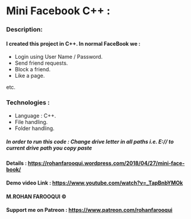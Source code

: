 # **Mini Facebook C++** :

### Description:

#### I created this project in **C++**. In normal __FaceBook__ we :
* Login using User Name / Password.
* Send friend requests.
* Block a friend.
* Like a page. 

etc.

### Technologies :
* Language : C++.
* File handling.
* Folder handling.

##### In order to run this code : Change drive letter in all paths i.e. E:// to current drive path you copy paste

#### Details            : https://rohanfarooqui.wordpress.com/2018/04/27/mini-face-book/
#### Demo  video Link   : https://www.youtube.com/watch?v=_TapBnbYMOk

#### M.ROHAN FAROOQUI © 

####  Support me on **Patreon** : https://www.patreon.com/rohanfarooqui
